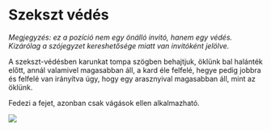 # Szekszt védés

*Megjegyzés: ez a pozíció nem egy önálló invitó, hanem egy védés. Kizárólag a szójegyzet kereshetősége miatt van invitóként jelölve.*

A szekszt-védésben karunkat tompa szögben behajtjuk, öklünk bal halánték előtt, annál valamivel magasabban áll, a kard éle felfelé, hegye pedig jobbra és felfelé van irányítva úgy, hogy egy arasznyival magasabban áll, mint az öklünk.

Fedezi a fejet, azonban csak vágások ellen alkalmazható.

![](resource:assets/images/szekszt_vedes.png)
